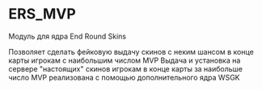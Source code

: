 # ERS_MVP
Модуль для ядра End Round Skins

Позволяет сделать фейковую выдачу скинов с неким шансом в конце карты игрокам с наибольшим числом MVP
Выдача и установка на сервере "настоящих" скинов игрокам в конце карты за наибольше число MVP реализована с помощью дополнительного ядра WSGK
